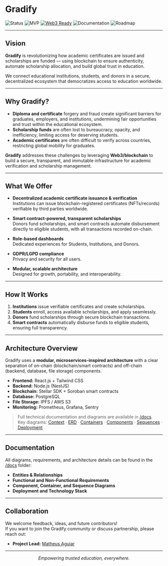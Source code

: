 # Gradify

![Status](https://img.shields.io/badge/Status-in%20progress-lightgrey)
![MVP](https://img.shields.io/badge/MVP-in%20development-blueviolet)
[![Web3 Ready](https://img.shields.io/badge/Web3-Stellar%20%2B%20Soroban-blueviolet.svg)]()
![Documentation](https://img.shields.io/badge/Docs-available-blue)
![Roadmap](https://img.shields.io/badge/Roadmap-on%20track-orange)

---

## Vision

**Gradify** is revolutionizing how academic certificates are issued and scholarships are funded — using blockchain to ensure authenticity, automate scholarship allocation, and build global trust in education.

We connect educational institutions, students, and donors in a secure, decentralized ecosystem that democratizes access to education worldwide.

---

## Why Gradify?

- **Diploma and certificate** forgery and fraud create significant barriers for graduates, employers, and institutions, undermining fair opportunities and trust within the educational ecosystem.  
- **Scholarship funds** are often lost to bureaucracy, opacity, and inefficiency, limiting access for deserving students.  
- **Academic certificates** are often difficult to verify across countries, restricting global mobility for graduates.

**Gradify** addresses these challenges by leveraging **Web3/blockchain** to build a secure, transparent, and immutable infrastructure for academic verification and scholarship management.


---

## What We Offer

- **Decentralized academic certificate issuance & verification**  
  Institutions can issue blockchain-registered certificates (NFTs/records) verifiable by third parties worldwide.

- **Smart contract-powered, transparent scholarships**  
  Donors fund scholarships, and smart contracts automate disbursement directly to eligible students, with all transactions recorded on-chain.

- **Role-based dashboards**  
  Dedicated experiences for Students, Institutions, and Donors.

- **GDPR/LGPD compliance**  
  Privacy and security for all users.

- **Modular, scalable architecture**  
  Designed for growth, portability, and interoperability.

---

## How It Works

1. **Institutions** issue verifiable certificates and create scholarships.  
2. **Students** enroll, access available scholarships, and apply seamlessly.  
3. **Donors** fund scholarships through secure blockchain transactions.  
4. **Smart contracts** automatically disburse funds to eligible students, ensuring full transparency.

---

## Architecture Overview

Gradify uses a **modular, microservices-inspired architecture** with a clear separation of on-chain (blockchain/smart contracts) and off-chain (backend, database, file storage) components.

- **Frontend:** React.js + Tailwind CSS  
- **Backend:** Node.js (NestJS)
- **Blockchain:** Stellar SDK + Soroban smart contracts  
- **Database:** PostgreSQL  
- **File Storage:** IPFS / AWS S3  
- **Monitoring:** Prometheus, Grafana, Sentry

> Full technical documentation and diagrams are available in [/docs](./docs).  
> Key diagrams: [Context](./docs/Diagrams/images/High-Level%20Context%20Diagram.png) · [ERD](./docs/Diagrams/images/ERD%20Diagram.png) · [Containers](./docs/Diagrams/images/Container%20Diagram.png) · [Components](./docs/Diagrams/images/Certificate%20Module%20Component%20Diagram.png) · [Sequences](./docs/Diagrams/images/Scholarship%20Disbursement%20Flow%20(On-Chain).png) · [Deployment](./docs/Diagrams/images/Deployment%20Diagram%20(MVP%20Cloud-Native).png)

---

## Documentation

All diagrams, requirements, and architecture details can be found in the [/docs](./docs) folder:

- **Entities & Relationships**
- **Functional and Non-Functional Requirements**
- **Component, Container, and Sequence Diagrams**
- **Deployment and Technology Stack**

---

## Collaboration

We welcome feedback, ideas, and future contributors!  
If you want to join the Gradify community or discuss partnership, please reach out:

- **Project Lead:** [Matheus Aguiar](https://www.linkedin.com/in/matheusbrasilaguiar/)

---

<p align="center">
  <i>Empowering trusted education, everywhere.</i>
</p>
